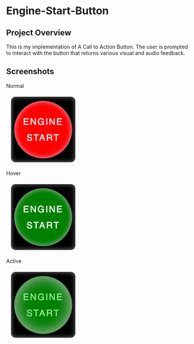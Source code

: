 # Engine-Start-Button

## Project Overview

This is my implementation of A Call to Action Button. The user is prompted to interact with the button that returns various visual and audio feedback.

## Screenshots

Normal

<img width="200" src="screenshots-button/enginestartbutton1.png">

Hover

<img width="200" src="screenshots-button/enginestartbutton2.png">

Active

<img width="200" src="screenshots-button/enginestartbutton3.png">
